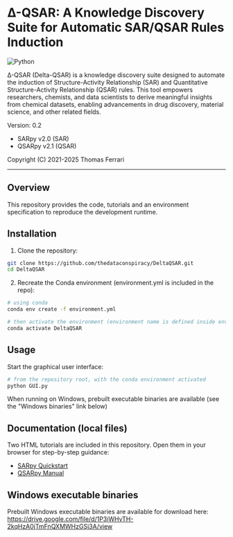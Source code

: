 # Δ-QSAR: A Knowledge Discovery Suite for Automatic SAR/QSAR Rules Induction

![Python](https://img.shields.io/badge/Python-100%25-green)

Δ-QSAR (Delta-QSAR) is a knowledge discovery suite designed to automate the induction of Structure-Activity Relationship (SAR) and Quantitative Structure-Activity Relationship (QSAR) rules. This tool empowers researchers, chemists, and data scientists to derive meaningful insights from chemical datasets, enabling advancements in drug discovery, material science, and other related fields.

Version: 0.2
- SARpy v2.0 (SAR)
- QSARpy v2.1 (QSAR)

Copyright (C) 2021-2025 Thomas Ferrari

---

## Overview

This repository provides the code, tutorials and an environment specification to reproduce the development runtime. 

## Installation

1. Clone the repository:
```bash
git clone https://github.com/thedataconspiracy/DeltaQSAR.git
cd DeltaQSAR
```

2. Recreate the Conda environment (environment.yml is included in the repo):
```bash
# using conda
conda env create -f environment.yml

# then activate the environment (environment name is defined inside environment.yml; default: DeltaQSAR)
conda activate DeltaQSAR
```

## Usage

Start the graphical user interface:
```bash
# from the repository root, with the conda environment activated
python GUI.py
```

When running on Windows, prebuilt executable binaries are available (see the "Windows binaries" link below)

## Documentation (local files)

Two HTML tutorials are included in this repository. Open them in your browser for step-by-step guidance:

- [SARpy Quickstart](https://thedataconspiracy.github.io/DeltaQSAR/SARpy2_Quickstart.html)
- [QSARpy Manual](https://thedataconspiracy.github.io/DeltaQSAR/QSARpy2_Manual.html)

## Windows executable binaries

Prebuilt Windows executable binaries are available for download here:
https://drive.google.com/file/d/1P3iWHvTH-2kqHzA0jTmFnQXMWHzGSj3A/view

